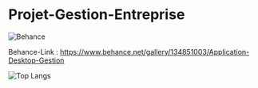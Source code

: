 # Projet-Gestion-Entreprise

![Behance](https://img.shields.io/badge/Behance-1769ff?style=for-the-badge&logo=behance&logoColor=white)

Behance-Link : https://www.behance.net/gallery/134851003/Application-Desktop-Gestion

![Top Langs](https://github-readme-stats.vercel.app/api/top-langs/?username=Hamzaelghazouani1&layout=compact&theme=gotham)
